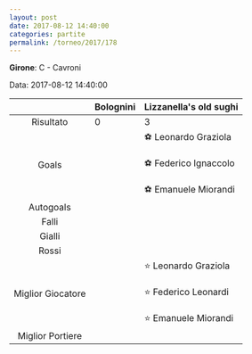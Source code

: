```yaml
---
layout: post
date: 2017-08-12 14:40:00
categories: partite
permalink: /torneo/2017/178
---
```

**Girone**: C - Cavroni

Data: 2017-08-12 14:40:00

| | Bolognini | Lizzanella's old sughi |
|:-----:|-----|-----|
Risultato|0|3
Goals||⚽ Leonardo Graziola<br/><br/>⚽ Federico Ignaccolo <br/><br/>⚽ Emanuele Miorandi<br/>
Autogoals||
Falli||
Gialli||
Rossi||
Miglior Giocatore||⭐ Leonardo Graziola<br/><br/>⭐ Federico Leonardi<br/><br/>⭐ Emanuele Miorandi<br/>
Miglior Portiere||